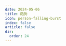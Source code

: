 ```yaml
---
date: 2024-05-06
title: 酷狗
icon: person-falling-burst
index: false
article: false
dir:
  order: 24
---
```


<Catalog />
